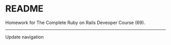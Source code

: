 # README

Homework for The Complete Ruby on Rails Deveoper Course (69).

-----------

Update navigation
